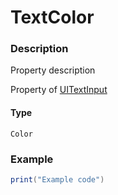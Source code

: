 # TextColor
### Description
Property description

Property of [UITextInput](/classes/UITextInput/)

#### Type
`Color`

### Example
```lua
print("Example code")
```
